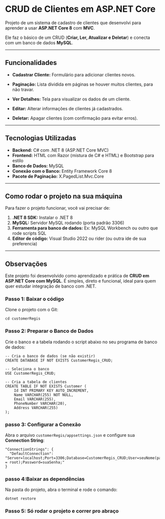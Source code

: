 # CRUD de Clientes em ASP.NET Core

Projeto de um sistema de cadastro de clientes que desenvolvi para aprender a usar **ASP.NET Core 8** com **MVC**.

Ele faz o básico de um CRUD (**Criar, Ler, Atualizar e Deletar**) e conecta com um banco de dados **MySQL**.

---

## Funcionalidades

- **Cadastrar Cliente:** Formulário para adicionar clientes novos.

- **Paginação:** Lista dividida em páginas se houver muitos clientes, para não travar.
- **Ver Detalhes:** Tela para visualizar os dados de um cliente.
- **Editar:** Alterar informações de clientes já cadastrados.
- **Deletar:** Apagar clientes (com confirmação para evitar erros).

---

## Tecnologias Utilizadas

- **Backend:** C# com .NET 8 (ASP.NET Core MVC)  
- **Frontend:** HTML com Razor (mistura de C# e HTML) e Bootstrap para estilo  
- **Banco de Dados:** MySQL  
- **Conexão com o Banco:** Entity Framework Core 8  
- **Pacote de Paginação:** X.PagedList.Mvc.Core  

---

## Como rodar o projeto na sua máquina

Para fazer o projeto funcionar, você vai precisar de:

1. **.NET 8 SDK:** Instalar o .NET 8  
2. **MySQL:** Servidor MySQL rodando (porta padrão 3306)  
3. **Ferramenta para banco de dados:** Ex: MySQL Workbench ou outro que rode scripts SQL  
4. **Editor de código:** Visual Studio 2022 ou rider (ou outra ide de sua preferencia) 

---

## Observações

Este projeto foi desenvolvido como aprendizado e prática de **CRUD em ASP.NET Core com MySQL**. É simples, direto e funcional, ideal para quem quer estudar integração de banco com .NET.


### Passo 1: Baixar o código

Clone o projeto com o Git:

```git clone https://github.com/vitorpaladim/CustomerRegister_CRUD.git
cd customerRegis
```

### Passo 2: Preparar o Banco de Dados

Crie o banco e a tabela rodando o script abaixo no seu programa de banco de dados:

```
-- Cria o banco de dados (se não existir)
CREATE DATABASE IF NOT EXISTS CustomerRegis_CRUD;

-- Seleciona o banco
USE CustomerRegis_CRUD;

-- Cria a tabela de clientes
CREATE TABLE IF NOT EXISTS Customer (
    Id INT PRIMARY KEY AUTO_INCREMENT,
    Name VARCHAR(255) NOT NULL,
    Email VARCHAR(255),
    PhoneNumber VARCHAR(20),
    Address VARCHAR(255)
);
```

### passo 3: Configurar a Conexão
Abra o arquivo `customerRegis/appsettings.json` e configure sua **Connection String**:

```
"ConnectionStrings": {
  "DefaultConnection": "Server=localhost;Port=3306;Database=CustomerRegis_CRUD;User=seuNome(padrao = root);Password=suaSenha;"
}

```


### passo 4:Baixar as dependências

Na pasta do projeto, abra o terminal e rode o comando:
```
dotnet restore

```

### Passo 5: Só rodar o projeto e correr pro abraço
